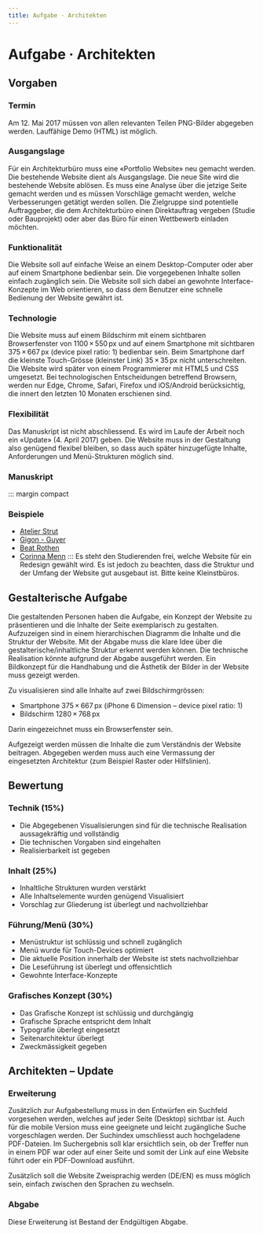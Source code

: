```yaml
---
title: Aufgabe · Architekten
---
```

# Aufgabe · Architekten
<div class='header'></div>

## Vorgaben
### Termin
Am 12. Mai 2017 müssen von allen relevanten Teilen PNG-Bilder abgegeben werden. Lauffähige Demo (HTML) ist möglich.

### Ausgangslage
Für ein Architekturbüro muss eine «Portfolio Website» neu gemacht werden. Die bestehende Website dient als Ausgangslage. Die neue Site wird die bestehende Website ablösen. Es muss eine Analyse über die jetzige Seite gemacht werden und es müssen Vorschläge gemacht werden, welche Verbesserungen getätigt werden sollen.
Die Zielgruppe sind potentielle Auftraggeber, die dem Architekturbüro einen Direktauftrag vergeben (Studie oder Bauprojekt) oder aber das Büro für einen Wettbewerb einladen möchten.

### Funktionalität
Die Website soll auf einfache Weise an einem Desktop-Computer oder aber auf einem Smartphone bedienbar sein. Die vorgegebenen Inhalte sollen einfach zugänglich sein. Die Website soll sich dabei an gewohnte Interface-Konzepte im Web orientieren, so dass dem Benutzer eine schnelle Bedienung der Website gewährt ist.  


### Technologie
Die Website muss auf einem Bildschirm mit einem sichtbaren Browserfenster von 1100 × 550 px und auf einem Smartphone mit sichtbaren 375 × 667 px (device pixel ratio: 1) bedienbar sein. Beim Smartphone darf die kleinste Touch-Grösse (kleinster Link) 35 × 35 px nicht unterschreiten.
Die Website wird später von einem Programmierer mit HTML5 und CSS umgesetzt.
Bei technologischen Entscheidungen betreffend Browsern, werden nur Edge, Chrome, Safari, Firefox und iOS/Android berücksichtig, die innert den letzten 10 Monaten erschienen sind.

### Flexibilität
Das Manuskript ist nicht abschliessend. Es wird im Laufe der Arbeit noch ein «Update» (4. April 2017) geben. Die Website muss in der Gestaltung also genügend flexibel bleiben, so dass auch später hinzugefügte Inhalte, Anforderungen und Menü-Strukturen möglich sind.

### Manuskript
::: margin compact
### Beispiele
* [Atelier Strut](http://www.kunz-architektur.ch/)
* [Gigon - Guyer](http://www.gigon-guyer.ch/)
* [Beat Rothen](http://www.beatrothen.ch/)
* [Corinna Menn](https://www.corinnamenn.ch/)
:::
Es steht den Studierenden frei, welche Website für ein Redesign gewählt wird. Es ist jedoch zu beachten, dass die Struktur und der Umfang der Website gut ausgebaut ist. Bitte keine Kleinstbüros.


<div class='header'></div>


## Gestalterische Aufgabe
Die gestaltenden Personen haben die Aufgabe, ein Konzept der Website zu präsentieren und die Inhalte der Seite exemplarisch zu gestalten. Aufzuzeigen sind in einem hierarchischen Diagramm die Inhalte und die Struktur der Website. Mit der Abgabe muss die klare Idee über die gestalterische/inhaltliche Struktur erkennt werden können. Die technische Realisation könnte aufgrund der Abgabe ausgeführt werden. Ein Bildkonzept für die Handhabung und die Ästhetik der Bilder in der Website muss gezeigt werden.

Zu visualisieren sind alle Inhalte auf zwei Bildschirmgrössen:

* Smartphone	375 × 667 px (iPhone 6 Dimension – device pixel ratio: 1)
* Bildschirm	1280 × 768 px

Darin eingezeichnet muss ein Browserfenster sein.

Aufgezeigt werden müssen die Inhalte die zum Verständnis der Website beitragen. Abgegeben werden muss auch eine Vermassung der eingesetzten Architektur (zum Beispiel Raster oder Hilfslinien).



## Bewertung

### Technik (15%)
* Die Abgegebenen Visualisierungen sind für die technische Realisation aussagekräftig und vollständig
* Die technischen Vorgaben sind eingehalten
* Realisierbarkeit ist gegeben

### Inhalt (25%)
* Inhaltliche Strukturen wurden verstärkt
* Alle Inhaltselemente wurden genügend Visualisiert
* Vorschlag zur Gliederung ist überlegt und nachvollziehbar

### Führung/Menü (30%)
* Menüstruktur ist schlüssig und schnell zugänglich
* Menü wurde für Touch-Devices optimiert
* Die aktuelle Position innerhalb der Website ist stets nachvollziehbar
* Die Leseführung ist überlegt und offensichtlich
* Gewohnte Interface-Konzepte

### Grafisches Konzept (30%)
* Das Grafische Konzept ist schlüssig und durchgängig
* Grafische Sprache entspricht dem Inhalt
* Typografie überlegt eingesetzt
* Seitenarchitektur überlegt
* Zweckmässigkeit gegeben


<div class='header'></div>

## Architekten – Update

### Erweiterung
Zusätzlich zur Aufgabestellung muss in den Entwürfen ein Suchfeld vorgesehen werden, welches auf jeder Seite (Desktop) sichtbar ist. Auch für die mobile Version muss eine geeignete und leicht zugängliche Suche  vorgeschlagen werden. Der Suchindex umschliesst auch hochgeladene PDF-Dateien. Im Suchergebnis soll klar ersichtlich sein, ob der Treffer nun in einem PDF war oder auf einer Seite und somit der Link auf eine Website führt oder ein PDF-Download ausführt.

Zusätzlich soll die Website Zweisprachig werden (DE/EN) es muss möglich sein, einfach zwischen den Sprachen zu wechseln.

### Abgabe
Diese Erweiterung ist Bestand der Endgültigen Abgabe.
